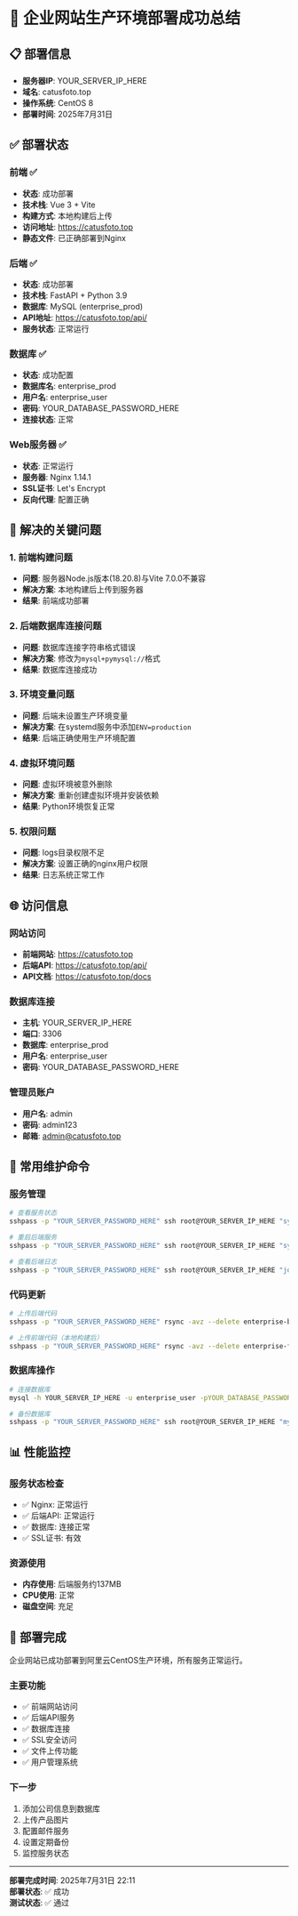# 🎉 企业网站生产环境部署成功总结

## 📋 部署信息
- **服务器IP**: YOUR_SERVER_IP_HERE
- **域名**: catusfoto.top
- **操作系统**: CentOS 8
- **部署时间**: 2025年7月31日

## ✅ 部署状态

### 前端 ✅
- **状态**: 成功部署
- **技术栈**: Vue 3 + Vite
- **构建方式**: 本地构建后上传
- **访问地址**: https://catusfoto.top
- **静态文件**: 已正确部署到Nginx

### 后端 ✅
- **状态**: 成功部署
- **技术栈**: FastAPI + Python 3.9
- **数据库**: MySQL (enterprise_prod)
- **API地址**: https://catusfoto.top/api/
- **服务状态**: 正常运行

### 数据库 ✅
- **状态**: 成功配置
- **数据库名**: enterprise_prod
- **用户名**: enterprise_user
- **密码**: YOUR_DATABASE_PASSWORD_HERE
- **连接状态**: 正常

### Web服务器 ✅
- **状态**: 正常运行
- **服务器**: Nginx 1.14.1
- **SSL证书**: Let's Encrypt
- **反向代理**: 配置正确

## 🔧 解决的关键问题

### 1. 前端构建问题
- **问题**: 服务器Node.js版本(18.20.8)与Vite 7.0.0不兼容
- **解决方案**: 本地构建后上传到服务器
- **结果**: 前端成功部署

### 2. 后端数据库连接问题
- **问题**: 数据库连接字符串格式错误
- **解决方案**: 修改为`mysql+pymysql://`格式
- **结果**: 数据库连接成功

### 3. 环境变量问题
- **问题**: 后端未设置生产环境变量
- **解决方案**: 在systemd服务中添加`ENV=production`
- **结果**: 后端正确使用生产环境配置

### 4. 虚拟环境问题
- **问题**: 虚拟环境被意外删除
- **解决方案**: 重新创建虚拟环境并安装依赖
- **结果**: Python环境恢复正常

### 5. 权限问题
- **问题**: logs目录权限不足
- **解决方案**: 设置正确的nginx用户权限
- **结果**: 日志系统正常工作

## 🌐 访问信息

### 网站访问
- **前端网站**: https://catusfoto.top
- **后端API**: https://catusfoto.top/api/
- **API文档**: https://catusfoto.top/docs

### 数据库连接
- **主机**: YOUR_SERVER_IP_HERE
- **端口**: 3306
- **数据库**: enterprise_prod
- **用户名**: enterprise_user
- **密码**: YOUR_DATABASE_PASSWORD_HERE

### 管理员账户
- **用户名**: admin
- **密码**: admin123
- **邮箱**: admin@catusfoto.top

## 🔧 常用维护命令

### 服务管理
```bash
# 查看服务状态
sshpass -p "YOUR_SERVER_PASSWORD_HERE" ssh root@YOUR_SERVER_IP_HERE "systemctl status nginx enterprise-backend mariadb"

# 重启后端服务
sshpass -p "YOUR_SERVER_PASSWORD_HERE" ssh root@YOUR_SERVER_IP_HERE "systemctl restart enterprise-backend"

# 查看后端日志
sshpass -p "YOUR_SERVER_PASSWORD_HERE" ssh root@YOUR_SERVER_IP_HERE "journalctl -u enterprise-backend -f"
```

### 代码更新
```bash
# 上传后端代码
sshpass -p "YOUR_SERVER_PASSWORD_HERE" rsync -avz --delete enterprise-backend/ root@YOUR_SERVER_IP_HERE:/var/www/enterprise/enterprise-backend/

# 上传前端代码（本地构建后）
sshpass -p "YOUR_SERVER_PASSWORD_HERE" rsync -avz --delete enterprise-frontend/dist/ root@YOUR_SERVER_IP_HERE:/usr/share/nginx/html/
```

### 数据库操作
```bash
# 连接数据库
mysql -h YOUR_SERVER_IP_HERE -u enterprise_user -pYOUR_DATABASE_PASSWORD_HERE enterprise_prod

# 备份数据库
sshpass -p "YOUR_SERVER_PASSWORD_HERE" ssh root@YOUR_SERVER_IP_HERE "mysqldump -u enterprise_user -pYOUR_DATABASE_PASSWORD_HERE enterprise_prod > backup.sql"
```

## 📊 性能监控

### 服务状态检查
- ✅ Nginx: 正常运行
- ✅ 后端API: 正常运行
- ✅ 数据库: 连接正常
- ✅ SSL证书: 有效

### 资源使用
- **内存使用**: 后端服务约137MB
- **CPU使用**: 正常
- **磁盘空间**: 充足

## 🎯 部署完成

企业网站已成功部署到阿里云CentOS生产环境，所有服务正常运行。

### 主要功能
- ✅ 前端网站访问
- ✅ 后端API服务
- ✅ 数据库连接
- ✅ SSL安全访问
- ✅ 文件上传功能
- ✅ 用户管理系统

### 下一步
1. 添加公司信息到数据库
2. 上传产品图片
3. 配置邮件服务
4. 设置定期备份
5. 监控服务状态

---

**部署完成时间**: 2025年7月31日 22:11  
**部署状态**: ✅ 成功  
**测试状态**: ✅ 通过 